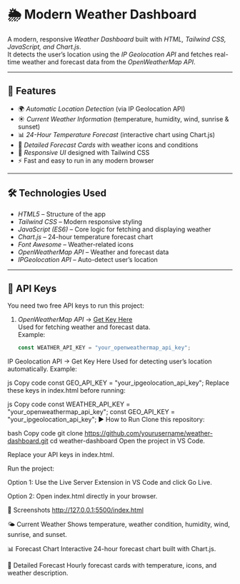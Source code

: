 # 🌦 Modern Weather Dashboard

A modern, responsive *Weather Dashboard* built with *HTML, Tailwind CSS, JavaScript, and Chart.js*.  
It detects the user’s location using the *IP Geolocation API* and fetches real-time weather and forecast data from the *OpenWeatherMap API*.

---

## 🚀 Features

- 🌍 *Automatic Location Detection* (via IP Geolocation API)
- ☀ *Current Weather Information* (temperature, humidity, wind, sunrise & sunset)
- 📊 *24-Hour Temperature Forecast* (interactive chart using Chart.js)
- 📅 *Detailed Forecast Cards* with weather icons and conditions
- 🎨 *Responsive UI* designed with Tailwind CSS
- ⚡ Fast and easy to run in any modern browser

---

## 🛠 Technologies Used

- *HTML5* – Structure of the app
- *Tailwind CSS* – Modern responsive styling
- *JavaScript (ES6)* – Core logic for fetching and displaying weather
- *Chart.js* – 24-hour temperature forecast chart
- *Font Awesome* – Weather-related icons
- *OpenWeatherMap API* – Weather and forecast data
- *IPGeolocation API* – Auto-detect user’s location

---

## 🔑 API Keys

You need two free API keys to run this project:

1. *OpenWeatherMap API* → [Get Key Here](https://home.openweathermap.org/users/sign_up)  
   Used for fetching weather and forecast data.  
   Example:
   ```js
   const WEATHER_API_KEY = "your_openweathermap_api_key";
IP Geolocation API → Get Key Here
Used for detecting user’s location automatically.
Example:

js
Copy code
const GEO_API_KEY = "your_ipgeolocation_api_key";
Replace these keys in index.html before running:

js
Copy code
const WEATHER_API_KEY = "your_openweathermap_api_key";
const GEO_API_KEY     = "your_ipgeolocation_api_key";
▶ How to Run
Clone this repository:

bash
Copy code
git clone https://github.com/yourusername/weather-dashboard.git
cd weather-dashboard
Open the project in VS Code.

Replace your API keys in index.html.

Run the project:

Option 1: Use the Live Server Extension in VS Code and click Go Live.

Option 2: Open index.html directly in your browser.

📸 Screenshots
http://127.0.0.1:5500/index.html

🌤 Current Weather
Shows temperature, weather condition, humidity, wind, sunrise, and sunset.

📊 Forecast Chart
Interactive 24-hour forecast chart built with Chart.js.

📅 Detailed Forecast
Hourly forecast cards with temperature, icons, and weather description.
